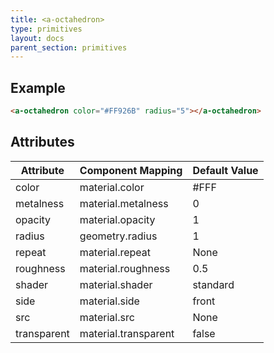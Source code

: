 ```yaml
---
title: <a-octahedron>
type: primitives
layout: docs
parent_section: primitives
---
```


## Example

```html
<a-octahedron color="#FF926B" radius="5"></a-octahedron>
```

## Attributes

| Attribute   | Component Mapping    | Default Value |
| --------    | -----------------    | ------------- |
| color       | material.color       | #FFF          |
| metalness   | material.metalness   | 0             |
| opacity     | material.opacity     | 1             |
| radius      | geometry.radius      | 1             |
| repeat      | material.repeat      | None          |
| roughness   | material.roughness   | 0.5           |
| shader      | material.shader      | standard      |
| side        | material.side        | front         |
| src         | material.src         | None          |
| transparent | material.transparent | false         |
